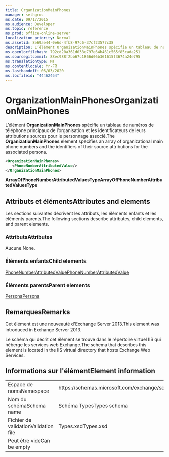 ```yaml
---
title: OrganizationMainPhones
manager: sethgros
ms.date: 09/17/2015
ms.audience: Developer
ms.topic: reference
ms.prod: office-online-server
localization_priority: Normal
ms.assetid: 8e69ae44-0e6d-4fb8-97c6-37cf23577c38
description: L’élément OrganizationMainPhones spécifie un tableau de numéros de téléphone principaux de l’organisation et les identificateurs de leurs attributions sources pour le personnage associé.
ms.openlocfilehash: 792cd20a361d038e797e64b461c565f85cada251
ms.sourcegitcommit: 88ec988f2bb67c1866d06b361615f3674a24e795
ms.translationtype: MT
ms.contentlocale: fr-FR
ms.lasthandoff: 06/03/2020
ms.locfileid: "44462464"
---
```

# <a name="organizationmainphones"></a><span data-ttu-id="a5d4d-103">OrganizationMainPhones</span><span class="sxs-lookup"><span data-stu-id="a5d4d-103">OrganizationMainPhones</span></span>

<span data-ttu-id="a5d4d-104">L’élément **OrganizationMainPhones** spécifie un tableau de numéros de téléphone principaux de l’organisation et les identificateurs de leurs attributions sources pour le personnage associé.</span><span class="sxs-lookup"><span data-stu-id="a5d4d-104">The **OrganizationMainPhones** element specifies an array of organizational main phone numbers and the identifiers of their source attributions for the associated persona.</span></span> 
  
```XML
<OrganizationMainPhones>
   <PhoneNumberAttributedValue/>
</OrganizationMainPhones>
```

 <span data-ttu-id="a5d4d-105">**ArrayOfPhoneNumberAttributedValuesType**</span><span class="sxs-lookup"><span data-stu-id="a5d4d-105">**ArrayOfPhoneNumberAttributedValuesType**</span></span>
## <a name="attributes-and-elements"></a><span data-ttu-id="a5d4d-106">Attributs et éléments</span><span class="sxs-lookup"><span data-stu-id="a5d4d-106">Attributes and elements</span></span>

<span data-ttu-id="a5d4d-107">Les sections suivantes décrivent les attributs, les éléments enfants et les éléments parents.</span><span class="sxs-lookup"><span data-stu-id="a5d4d-107">The following sections describe attributes, child elements, and parent elements.</span></span>
  
### <a name="attributes"></a><span data-ttu-id="a5d4d-108">Attributs</span><span class="sxs-lookup"><span data-stu-id="a5d4d-108">Attributes</span></span>

<span data-ttu-id="a5d4d-109">Aucune.</span><span class="sxs-lookup"><span data-stu-id="a5d4d-109">None.</span></span>
  
### <a name="child-elements"></a><span data-ttu-id="a5d4d-110">Éléments enfants</span><span class="sxs-lookup"><span data-stu-id="a5d4d-110">Child elements</span></span>

[<span data-ttu-id="a5d4d-111">PhoneNumberAttributedValue</span><span class="sxs-lookup"><span data-stu-id="a5d4d-111">PhoneNumberAttributedValue</span></span>](phonenumberattributedvalue.md)
  
### <a name="parent-elements"></a><span data-ttu-id="a5d4d-112">Éléments parents</span><span class="sxs-lookup"><span data-stu-id="a5d4d-112">Parent elements</span></span>

[<span data-ttu-id="a5d4d-113">Persona</span><span class="sxs-lookup"><span data-stu-id="a5d4d-113">Persona</span></span>](persona.md)
  
## <a name="remarks"></a><span data-ttu-id="a5d4d-114">Remarques</span><span class="sxs-lookup"><span data-stu-id="a5d4d-114">Remarks</span></span>

<span data-ttu-id="a5d4d-115">Cet élément est une nouveauté d'Exchange Server 2013.</span><span class="sxs-lookup"><span data-stu-id="a5d4d-115">This element was introduced in Exchange Server 2013.</span></span>
  
<span data-ttu-id="a5d4d-116">Le schéma qui décrit cet élément se trouve dans le répertoire virtuel IIS qui héberge les services web Exchange.</span><span class="sxs-lookup"><span data-stu-id="a5d4d-116">The schema that describes this element is located in the IIS virtual directory that hosts Exchange Web Services.</span></span>
  
## <a name="element-information"></a><span data-ttu-id="a5d4d-117">Informations sur l'élément</span><span class="sxs-lookup"><span data-stu-id="a5d4d-117">Element information</span></span>

|||
|:-----|:-----|
|<span data-ttu-id="a5d4d-118">Espace de noms</span><span class="sxs-lookup"><span data-stu-id="a5d4d-118">Namespace</span></span>  <br/> |https://schemas.microsoft.com/exchange/services/2006/types  <br/> |
|<span data-ttu-id="a5d4d-119">Nom du schéma</span><span class="sxs-lookup"><span data-stu-id="a5d4d-119">Schema name</span></span>  <br/> |<span data-ttu-id="a5d4d-120">Schéma Types</span><span class="sxs-lookup"><span data-stu-id="a5d4d-120">Types schema</span></span>  <br/> |
|<span data-ttu-id="a5d4d-121">Fichier de validation</span><span class="sxs-lookup"><span data-stu-id="a5d4d-121">Validation file</span></span>  <br/> |<span data-ttu-id="a5d4d-122">Types.xsd</span><span class="sxs-lookup"><span data-stu-id="a5d4d-122">Types.xsd</span></span>  <br/> |
|<span data-ttu-id="a5d4d-123">Peut être vide</span><span class="sxs-lookup"><span data-stu-id="a5d4d-123">Can be empty</span></span>  <br/> ||
   

